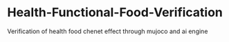 # Health-Functional-Food-Verification
Verification of health food chenet effect through mujoco and ai engine
